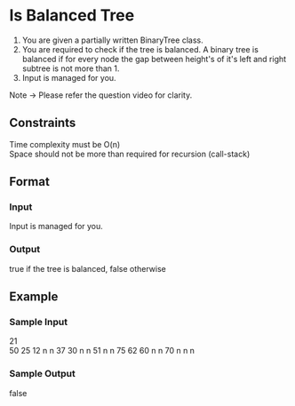 # Is Balanced Tree

1. You are given a partially written BinaryTree class.
2. You are required to check if the tree is balanced. A binary tree is balanced if for every node the gap between height's of it's left and right subtree is not more than 1.
3. Input is managed for you. 

Note -> Please refer the question video for clarity.

## Constraints
Time complexity must be O(n)  
Space should not be more than required for recursion (call-stack)

## Format
### Input
Input is managed for you.

### Output
true if the tree is balanced, false otherwise

## Example
### Sample Input

21  
50 25 12 n n 37 30 n n 51 n n 75 62 60 n n 70 n n n

### Sample Output
false

